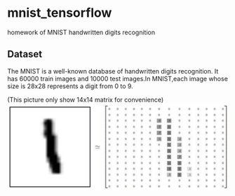 # mnist_tensorflow
homework of MNIST handwritten digits recognition

## Dataset

The MNIST is a well-known database of handwritten digits recognition.
It has 60000 train images and 10000 test images.In MNIST,each image whose
size is 28x28 represents a digit from 0 to 9.

(This picture only show 14x14 matrix for convenience)
![mnist](./img/mnist_disp.png)

